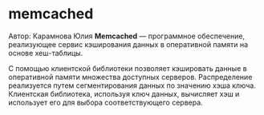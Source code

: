 # memcached
Автор: Карамнова Юлия
<b>Memcached</b> — программное обеспечение, реализующее сервис кэширования данных в оперативной памяти на основе хеш-таблицы.

С помощью клиентской библиотеки позволяет кэшировать данные в оперативной памяти множества доступных серверов. Распределение реализуется путем сегментирования данных по значению хэша ключа. Клиентская библиотека, используя ключ данных, вычисляет хэш и использует его для выбора соответствующего сервера.
